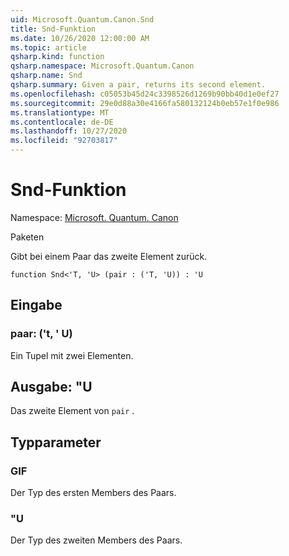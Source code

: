 ```yaml
---
uid: Microsoft.Quantum.Canon.Snd
title: Snd-Funktion
ms.date: 10/26/2020 12:00:00 AM
ms.topic: article
qsharp.kind: function
qsharp.namespace: Microsoft.Quantum.Canon
qsharp.name: Snd
qsharp.summary: Given a pair, returns its second element.
ms.openlocfilehash: c05053b45d24c3398526d1269b90bb40d1e0ef27
ms.sourcegitcommit: 29e0d88a30e4166fa580132124b0eb57e1f0e986
ms.translationtype: MT
ms.contentlocale: de-DE
ms.lasthandoff: 10/27/2020
ms.locfileid: "92703817"
---
```

# <a name="snd-function"></a>Snd-Funktion

Namespace: [Microsoft. Quantum. Canon](xref:Microsoft.Quantum.Canon)

Paketen [](https://nuget.org/packages/)


Gibt bei einem Paar das zweite Element zurück.

```qsharp
function Snd<'T, 'U> (pair : ('T, 'U)) : 'U
```


## <a name="input"></a>Eingabe

### <a name="pair--tu"></a>paar: ('t, ' U)

Ein Tupel mit zwei Elementen.



## <a name="output--u"></a>Ausgabe: "U

Das zweite Element von `pair` .

## <a name="type-parameters"></a>Typparameter

### <a name="t"></a>GIF

Der Typ des ersten Members des Paars.
### <a name="u"></a>"U

Der Typ des zweiten Members des Paars.